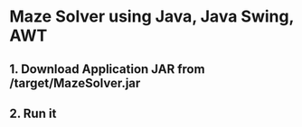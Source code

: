 # Maze Solver using Java, Java Swing, AWT

## 1. Download Application JAR from /target/MazeSolver.jar

## 2. Run it